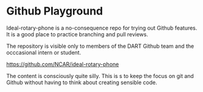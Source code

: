 # Github Playground

Ideal-rotary-phone is a no-consequence repo for trying out Github
features. It is a good place to practice branching and pull reviews.

The repository is visible only to members of the DART Github
team and the occcasional intern or student.

<https://github.com/NCAR/ideal-rotary-phone>

The content is consciously quite silly. This is s to keep the focus on
git and Github without having to think about creating sensible code.
